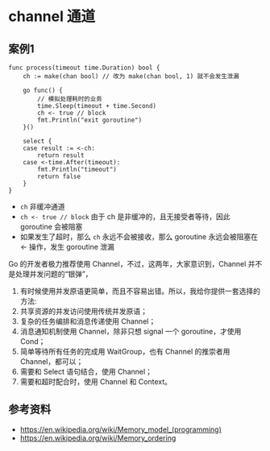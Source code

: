# channel 通道

## 案例1

```
func process(timeout time.Duration) bool {
	ch := make(chan bool) // 改为 make(chan bool, 1) 就不会发生泄漏

	go func() {
		// 模拟处理耗时的业务
		time.Sleep(timeout + time.Second)
		ch <- true // block
		fmt.Println("exit goroutine")
	}()

	select {
	case result := <-ch:
		return result
	case <-time.After(timeout):
		fmt.Println("timeout")
		return false
	}
}
```

- `ch` 非缓冲通道
- `ch <- true // block` 由于 ch 是非缓冲的，且无接受者等待，因此 goroutine 会被阻塞
- 如果发生了超时，那么 `ch` 永远不会被接收，那么 goroutine 永远会被阻塞在 <- 操作，发生 goroutine 泄漏

Go 的开发者极力推荐使用 Channel，不过，这两年，大家意识到，Channel 并不是处理并发问题的“银弹”，

1. 有时候使用并发原语更简单，而且不容易出错。所以，我给你提供一套选择的方法:
2. 共享资源的并发访问使用传统并发原语；
3. 复杂的任务编排和消息传递使用 Channel；
4. 消息通知机制使用 Channel，除非只想 signal 一个 goroutine，才使用 Cond；
5. 简单等待所有任务的完成用 WaitGroup，也有 Channel 的推崇者用 Channel，都可以；
6. 需要和 Select 语句结合，使用 Channel；
7. 需要和超时配合时，使用 Channel 和 Context。

## 参考资料

- https://en.wikipedia.org/wiki/Memory_model_(programming)
- https://en.wikipedia.org/wiki/Memory_ordering